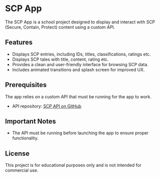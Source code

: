 # SCP App  

The SCP App is a school project designed to display and interact with SCP (Secure, Contain, Protect) content using a custom API.  

## Features  
- Displays SCP entries, including IDs, titles, classifications, ratings etc.
- Displays SCP tales with title, content, rating etc.  
- Provides a clean and user-friendly interface for browsing SCP data.  
- Includes animated transitions and splash screen for improved UX.  

## Prerequisites  
The app relies on a custom API that must be running for the app to work.  
- API repository: [SCP API on GitHub](https://github.com/Extreme69/SCPapi)  

## Important Notes  
- The API must be running before launching the app to ensure proper functionality.  

## License  
This project is for educational purposes only and is not intended for commercial use.  
